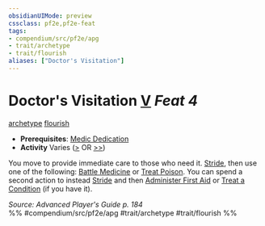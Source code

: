 ```yaml
---
obsidianUIMode: preview
cssclass: pf2e,pf2e-feat
tags:
- compendium/src/pf2e/apg
- trait/archetype
- trait/flourish
aliases: ["Doctor's Visitation"]
---
```

# Doctor's Visitation  [V](../../rules/core-rulebook/chapter-9-playing-the-game.md#Actions "Varies") *Feat 4*  
[archetype](../../rules/traits/archetype.md)  [flourish](../../rules/traits/flourish.md)  

- **Prerequisites**: [Medic Dedication](medic-dedication-apg.md)
- **Activity** Varies ([>](../../rules/core-rulebook/chapter-9-playing-the-game.md#Actions "Single Action") OR [>>](../../rules/core-rulebook/chapter-9-playing-the-game.md#Actions "Two-Action"))

You move to provide immediate care to those who need it. [Stride](../../rules/actions/stride.md), then use one of the following: [Battle Medicine](battle-medicine.md) or [Treat Poison](../../rules/actions/treat-poison.md). You can spend a second action to instead [Stride](../../rules/actions/stride.md) and then [Administer First Aid](../../rules/actions/administer-first-aid.md) or [Treat a Condition](treat-condition-apg.md) (if you have it).

*Source: Advanced Player's Guide p. 184*  
%% #compendium/src/pf2e/apg #trait/archetype #trait/flourish %%